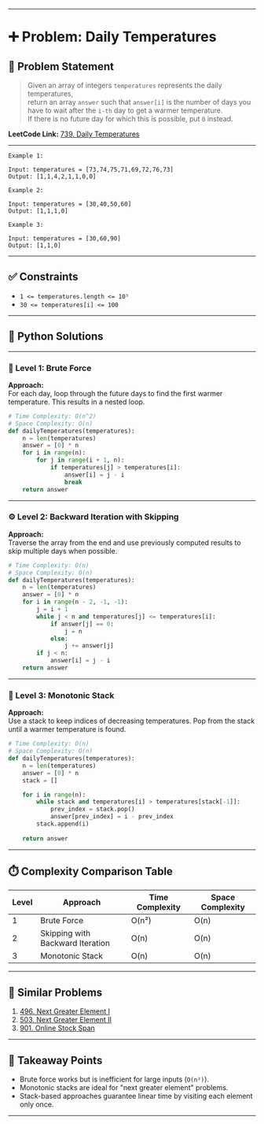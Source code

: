 
---

# ➕ Problem: Daily Temperatures

## 📘 Problem Statement

> Given an array of integers `temperatures` represents the daily temperatures,  
> return an array `answer` such that `answer[i]` is the number of days you have to wait after the `i-th` day to get a warmer temperature.  
> If there is no future day for which this is possible, put `0` instead.

**LeetCode Link:** [739. Daily Temperatures](https://leetcode.com/problems/daily-temperatures/)

---

```
Example 1:

Input: temperatures = [73,74,75,71,69,72,76,73]
Output: [1,1,4,2,1,1,0,0]

Example 2:

Input: temperatures = [30,40,50,60]
Output: [1,1,1,0]

Example 3:

Input: temperatures = [30,60,90]
Output: [1,1,0]
```

---

## ✅ Constraints

- `1 <= temperatures.length <= 10⁵`
- `30 <= temperatures[i] <= 100`

---

## 🧠 Python Solutions

---

### 🧪 Level 1: Brute Force

**Approach:**  
For each day, loop through the future days to find the first warmer temperature. This results in a nested loop.

```python
# Time Complexity: O(n^2)
# Space Complexity: O(n)
def dailyTemperatures(temperatures):
    n = len(temperatures)
    answer = [0] * n
    for i in range(n):
        for j in range(i + 1, n):
            if temperatures[j] > temperatures[i]:
                answer[i] = j - i
                break
    return answer
```

---

### ⚙️ Level 2: Backward Iteration with Skipping

**Approach:**  
Traverse the array from the end and use previously computed results to skip multiple days when possible.

```python
# Time Complexity: O(n)
# Space Complexity: O(n)
def dailyTemperatures(temperatures):
    n = len(temperatures)
    answer = [0] * n
    for i in range(n - 2, -1, -1):
        j = i + 1
        while j < n and temperatures[j] <= temperatures[i]:
            if answer[j] == 0:
                j = n
            else:
                j += answer[j]
        if j < n:
            answer[i] = j - i
    return answer
```

---

### 🚀 Level 3: Monotonic Stack

**Approach:**  
Use a stack to keep indices of decreasing temperatures. Pop from the stack until a warmer temperature is found.

```python
# Time Complexity: O(n)
# Space Complexity: O(n)
def dailyTemperatures(temperatures):
    n = len(temperatures)
    answer = [0] * n
    stack = []

    for i in range(n):
        while stack and temperatures[i] > temperatures[stack[-1]]:
            prev_index = stack.pop()
            answer[prev_index] = i - prev_index
        stack.append(i)
    
    return answer
```

---

## ⏱️ Complexity Comparison Table

| Level | Approach                           | Time Complexity | Space Complexity |
|-------|------------------------------------|-----------------|------------------|
| 1     | Brute Force                        | O(n²)           | O(n)             |
| 2     | Skipping with Backward Iteration   | O(n)            | O(n)             |
| 3     | Monotonic Stack                    | O(n)            | O(n)             |

---

## 🔗 Similar Problems

1. [496. Next Greater Element I](https://leetcode.com/problems/next-greater-element-i/)
2. [503. Next Greater Element II](https://leetcode.com/problems/next-greater-element-ii/)
3. [901. Online Stock Span](https://leetcode.com/problems/online-stock-span/)

---

## 📌 Takeaway Points

- Brute force works but is inefficient for large inputs (`O(n²)`).
- Monotonic stacks are ideal for "next greater element" problems.
- Stack-based approaches guarantee linear time by visiting each element only once.

---

